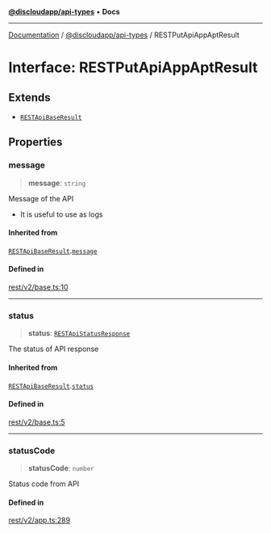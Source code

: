 [**@discloudapp/api-types**](../README.md) • **Docs**

***

[Documentation](../../../packages.md) / [@discloudapp/api-types](../README.md) / RESTPutApiAppAptResult

# Interface: RESTPutApiAppAptResult

## Extends

- [`RESTApiBaseResult`](RESTApiBaseResult.md)

## Properties

### message

> **message**: `string`

Message of the API
- It is useful to use as logs

#### Inherited from

[`RESTApiBaseResult`](RESTApiBaseResult.md).[`message`](RESTApiBaseResult.md#message)

#### Defined in

[rest/v2/base.ts:10](https://github.com/discloud/discloud.app/blob/e957c12968777c01a56e127121040f7eaaf9b803/packages/api-types/rest/v2/base.ts#L10)

***

### status

> **status**: [`RESTApiStatusResponse`](../type-aliases/RESTApiStatusResponse.md)

The status of API response

#### Inherited from

[`RESTApiBaseResult`](RESTApiBaseResult.md).[`status`](RESTApiBaseResult.md#status)

#### Defined in

[rest/v2/base.ts:5](https://github.com/discloud/discloud.app/blob/e957c12968777c01a56e127121040f7eaaf9b803/packages/api-types/rest/v2/base.ts#L5)

***

### statusCode

> **statusCode**: `number`

Status code from API

#### Defined in

[rest/v2/app.ts:289](https://github.com/discloud/discloud.app/blob/e957c12968777c01a56e127121040f7eaaf9b803/packages/api-types/rest/v2/app.ts#L289)
